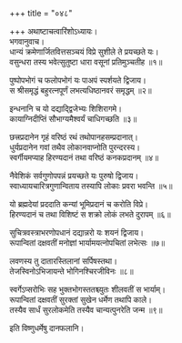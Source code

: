 +++
title = "०४८"

+++
अथाष्टाचत्वारिंशोऽध्यायः।  
भगवानुवाच।  
धान्यं क्रमेणार्जितवित्तसञ्चयं विप्रे सुशीले ते प्रयच्छते यः।  
वसुन्धरा तस्य भवेत्सुतुष्टा धारा वसूनां प्रतिमुञ्चतीह ॥१॥

पुष्पोपभोगं च फलोपभोगं यः पाअपं स्पर्शयते द्विजाय।  
स श्रीसमृद्धं बहुरत्नपूर्णं लभत्यधिष्ठानवरं समृद्धम् ॥२॥

इन्धनानि च यो दद्याद्द्विजेभ्यः शिशिरागमे।  
कायाग्निदीप्तिं सौभाग्यमैश्वर्यं चाधिगच्छति ॥३॥

छत्त्रप्रदानेन गृहं वरिष्ठं रथं तथोपानहसम्प्रदानात्।  
धुर्यप्रदानेन गवां तथैव लोकानवाप्नोति पुरन्दरस्य।  
स्वर्गीयमप्याह हिरण्यदानं तथा वरिष्ठं कनकप्रदानम् ॥४॥

नैवेशिकं सर्वगुणोपपन्नं प्रयच्छते यः पुरुषो द्विजाय।  
स्वाध्यायचारित्रगुणान्विताय तस्यापि लोकाः प्रवरा भवन्ति ॥५॥

यो ब्रह्मदेयां प्रददाति कन्यां भूमिप्रदानं च करोति विप्रे।  
हिरण्यदानं च तथा विशिष्टं स शक्रो लोकं लभते दुरापम् ॥६॥

सुचित्रवस्त्राभरणोपधानं दद्यान्नरो यः शयनं द्विजाय।  
रूपान्वितां दक्षवतीं मनोज्ञां भार्यामयत्नोपचितां लभेत्सः ॥७॥

लवणस्य तु दातारस्तिलानां सर्पिषस्तथा।  
तेजस्विनोऽभिजायन्ते भोगिनश्चिरजीविनः ॥८॥

स्वर्गेऽप्सरोभिः सह भुक्तभोगस्ततश्च्युतः शीलवतीं स भार्याम्।  
रूपान्वितां दक्षवतीं सुरक्तां सुखेन धर्मेण तथापि काले।  
तस्यैव सार्धं सुरलोकमेति तस्यैव चान्यत्पुनरेति जन्म ॥९॥

इति विष्णुधर्मेषु दानफलानि।  
